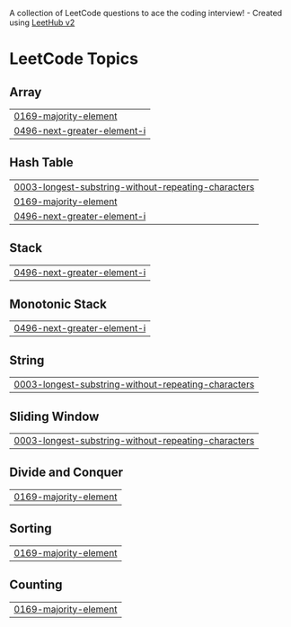 A collection of LeetCode questions to ace the coding interview! - Created using [LeetHub v2](https://github.com/arunbhardwaj/LeetHub-2.0)
<!---LeetCode Topics Start-->
# LeetCode Topics
## Array
|  |
| ------- |
| [0169-majority-element](https://github.com/yordil/A2SV-CP/tree/master/0169-majority-element) |
| [0496-next-greater-element-i](https://github.com/yordil/A2SV-CP/tree/master/0496-next-greater-element-i) |
## Hash Table
|  |
| ------- |
| [0003-longest-substring-without-repeating-characters](https://github.com/yordil/A2SV-CP/tree/master/0003-longest-substring-without-repeating-characters) |
| [0169-majority-element](https://github.com/yordil/A2SV-CP/tree/master/0169-majority-element) |
| [0496-next-greater-element-i](https://github.com/yordil/A2SV-CP/tree/master/0496-next-greater-element-i) |
## Stack
|  |
| ------- |
| [0496-next-greater-element-i](https://github.com/yordil/A2SV-CP/tree/master/0496-next-greater-element-i) |
## Monotonic Stack
|  |
| ------- |
| [0496-next-greater-element-i](https://github.com/yordil/A2SV-CP/tree/master/0496-next-greater-element-i) |
## String
|  |
| ------- |
| [0003-longest-substring-without-repeating-characters](https://github.com/yordil/A2SV-CP/tree/master/0003-longest-substring-without-repeating-characters) |
## Sliding Window
|  |
| ------- |
| [0003-longest-substring-without-repeating-characters](https://github.com/yordil/A2SV-CP/tree/master/0003-longest-substring-without-repeating-characters) |
## Divide and Conquer
|  |
| ------- |
| [0169-majority-element](https://github.com/yordil/A2SV-CP/tree/master/0169-majority-element) |
## Sorting
|  |
| ------- |
| [0169-majority-element](https://github.com/yordil/A2SV-CP/tree/master/0169-majority-element) |
## Counting
|  |
| ------- |
| [0169-majority-element](https://github.com/yordil/A2SV-CP/tree/master/0169-majority-element) |
<!---LeetCode Topics End-->